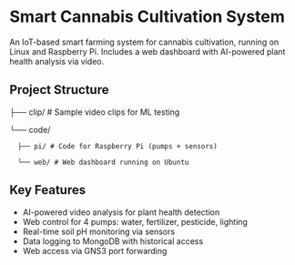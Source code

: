 # Smart Cannabis Cultivation System

An IoT-based smart farming system for cannabis cultivation, running on Linux and Raspberry Pi. Includes a web dashboard with AI-powered plant health analysis via video.

## Project Structure
├── clip/ # Sample video clips for ML testing

└── code/

      ├── pi/ # Code for Raspberry Pi (pumps + sensors)
      
      └── web/ # Web dashboard running on Ubuntu


## Key Features
- AI-powered video analysis for plant health detection  
- Web control for 4 pumps: water, fertilizer, pesticide, lighting  
- Real-time soil pH monitoring via sensors  
- Data logging to MongoDB with historical access  
- Web access via GNS3 port forwarding

